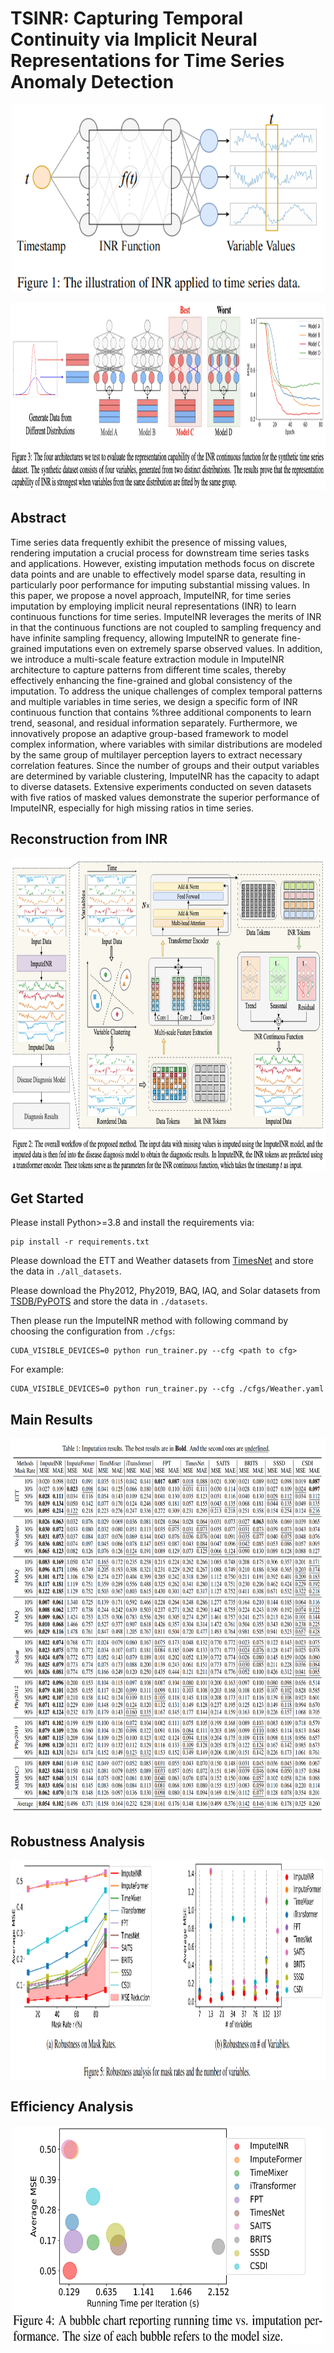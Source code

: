# TSINR: Capturing Temporal Continuity via Implicit Neural Representations for Time Series Anomaly Detection

<p align="center">
<img src=plot/INR_for_TS.png width="500" height="300"/>
</p>

<p align="center">
<img src=plot/motivation.png width="1100" height="300"/>
</p>

## Abstract
Time series data frequently exhibit the presence of missing values, rendering imputation a crucial process for downstream time series tasks and applications. However, existing imputation methods focus on discrete data points and are unable to effectively model sparse data, resulting in particularly poor performance for imputing substantial missing values. In this paper, we propose a novel approach, ImputeINR, for time series imputation by employing implicit neural representations (INR) to learn continuous functions for time series. ImputeINR leverages the merits of INR in that the continuous functions are not coupled to sampling frequency and have infinite sampling frequency, allowing ImputeINR to generate fine-grained imputations even on extremely sparse observed values. In addition, we introduce a multi-scale feature extraction module in ImputeINR architecture to capture patterns from different time scales, thereby effectively enhancing the fine-grained and global consistency of the imputation. To address the unique challenges of complex temporal patterns and multiple variables in time series, we design a specific form of INR continuous function that contains %three additional components to learn trend, seasonal, and residual information separately. Furthermore, we innovatively propose an adaptive group-based framework to model complex information, where variables with similar distributions are modeled by the same group of multilayer perception layers to extract necessary correlation features. Since the number of groups and their output variables are determined by variable clustering, ImputeINR has the capacity to adapt to diverse datasets. Extensive experiments conducted on seven datasets with five ratios of masked values demonstrate the superior performance of ImputeINR, especially for high missing ratios in time series.


## Reconstruction from INR
<p align="center">
<img src=plot/architecture.png width="1100" height="500"/>
</p>


## Get Started
Please install Python>=3.8 and install the requirements via:
```
pip install -r requirements.txt
```

Please download the ETT and Weather datasets from [TimesNet](https://github.com/thuml/Time-Series-Library) and store the data in `./all_datasets`.

Please download the Phy2012, Phy2019, BAQ, IAQ, and Solar datasets from [TSDB/PyPOTS](https://github.com/WenjieDu/TSDB) and store the data in `./datasets`.

Then please run the ImputeINR method with following command by choosing the configuration from `./cfgs`:
```
CUDA_VISIBLE_DEVICES=0 python run_trainer.py --cfg <path to cfg>
```

For example:
```
CUDA_VISIBLE_DEVICES=0 python run_trainer.py --cfg ./cfgs/Weather.yaml
```


## Main Results
<p align="center">
<img src=plot/main_results.png width="1100" height="600"/>
</p>

## Robustness Analysis
<p align="center">
<img src=plot/robustness_analysis.png width="1000" height="350"/>
</p>

## Efficiency Analysis
<p align="center">
<img src=plot/efficiency_analysis.png width="500" height="350"/>
</p>

